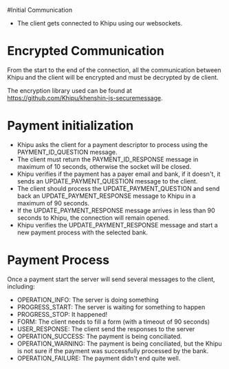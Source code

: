 #Initial Communication

 * The client gets connected to Khipu using our websockets.

# Encrypted Communication

From the start to the end of the connection, all the communication between Khipu and the client will be encrypted and must be decrypted by de client.

The encryption library used can be found at https://github.com/Khipu/khenshin-js-securemessage.
 
# Payment initialization

 * Khipu asks the client for a payment descriptor to process using the PAYMENT_ID_QUESTION message.
 * The client must return the PAYMENT_ID_RESPONSE message in maximum of 10 seconds, otherwise the socket will be closed.
 * Khipu verifies if the payment has a payer email and bank, if it doesn't, it sends an UPDATE_PAYMENT_QUESTION message to the client.
 * The client should process the UPDATE_PAYMENT_QUESTION and send back an UPDATE_PAYMENT_RESPONSE message to Khipu in a maximum of 90 seconds.
 * If the UPDATE_PAYMENT_RESPONSE message arrives in less than 90 seconds to Khipu, the connection will remain opened.
 * Khipu verifies the UPDATE_PAYMENT_RESPONSE message and start a new payment process with the selected bank.

# Payment Process

Once a payment start the server will send several messages to the client, including:

 - OPERATION_INFO: The server is doing something
 - PROGRESS_START: The server is waiting for something to happen
 - PROGRESS_STOP: It happened!
 - FORM: The client needs to fill a form (with a timeout of 90 seconds)
 - USER_RESPONSE: The client send the responses to the server
 - OPERATION_SUCCESS: The payment is being conciliated.
 - OPERATION_WARNING: The payment is being conciliated, but the Khipu is not sure if the payment was successfully processed by the bank.
 - OPERATION_FAILURE: The payment didn't end quite well.

